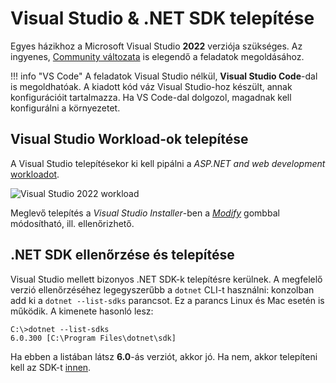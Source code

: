 # Visual Studio & .NET SDK telepítése

Egyes házikhoz a Microsoft Visual Studio **2022** verziója szükséges. Az ingyenes, [Community változata](https://visualstudio.microsoft.com/vs/community/) is elegendő a feladatok megoldásához.

!!! info "VS Code"
    A feladatok Visual Studio nélkül, **Visual Studio Code**-dal is megoldhatóak. A kiadott kód váz Visual Studio-hoz készült, annak konfigurációit tartalmazza. Ha VS Code-dal dolgozol, magadnak kell konfigurálni a környezetet.

## Visual Studio Workload-ok telepítése

A Visual Studio telepítésekor ki kell pipálni a _ASP.NET and web development_ [workloadot](https://docs.microsoft.com/en-us/visualstudio/install/install-visual-studio?view=vs-2022#step-4---choose-workloads).

![Visual Studio 2022 workload](vs-workload.png)

Meglevő telepítés a _Visual Studio Installer_-ben a [_Modify_](https://docs.microsoft.com/en-us/visualstudio/install/modify-visual-studio?view=vs-2022) gombbal módosítható, ill. ellenőrizhető.

## .NET SDK ellenőrzése és telepítése

Visual Studio mellett bizonyos .NET SDK-k telepítésre kerülnek. A megfelelő verzió ellenőrzéséhez legegyszerűbb a `dotnet` CLI-t használni: konzolban add ki a `dotnet --list-sdks` parancsot. Ez a parancs Linux és Mac esetén is működik. A kimenete hasonló lesz:

```hl_lines="2"
C:\>dotnet --list-sdks
6.0.300 [C:\Program Files\dotnet\sdk]
```

Ha ebben a listában látsz **6.0**-ás verziót, akkor jó. Ha nem, akkor telepíteni kell az SDK-t [innen](https://dotnet.microsoft.com/download/dotnet/6.0).
